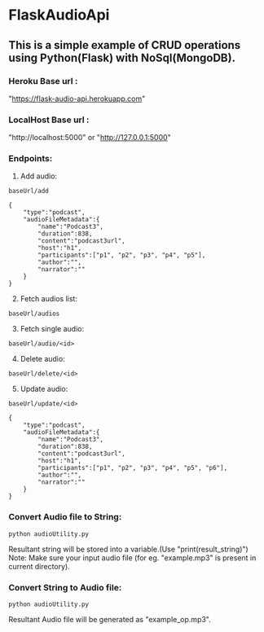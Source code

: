 # FlaskAudioApi
## This is a simple example of CRUD operations using Python(Flask) with NoSql(MongoDB).

### Heroku Base url : 
"https://flask-audio-api.herokuapp.com"

### LocalHost Base url : 
"http://localhost:5000" or "http://127.0.0.1:5000"

### Endpoints:
1) Add audio:
```
baseUrl/add
```
```
{
    "type":"podcast",
    "audioFileMetadata":{
        "name":"Podcast3",
        "duration":838,
        "content":"podcast3url",
        "host":"h1",
        "participants":["p1", "p2", "p3", "p4", "p5"],
        "author":"",
        "narrator":""
    }
}
```

2) Fetch audios list:
```
baseUrl/audios
```

3) Fetch single audio:
```
baseUrl/audio/<id>
```

4) Delete audio:
```
baseUrl/delete/<id>
```

5) Update audio:
```
baseUrl/update/<id>
```
```
{
    "type":"podcast",
    "audioFileMetadata":{
        "name":"Podcast3",
        "duration":838,
        "content":"podcast3url",
        "host":"h1",
        "participants":["p1", "p2", "p3", "p4", "p5", "p6"],
        "author":"",
        "narrator":""
    }
}
```

### Convert Audio file to String:
```
python audioUtility.py
```
Resultant string will be stored into a variable.(Use "print(result_string)")
Note: Make sure your input audio file (for eg. "example.mp3" is present in current directory).


### Convert String to Audio file:
```
python audioUtility.py
```
Resultant Audio file will be generated as "example_op.mp3".

